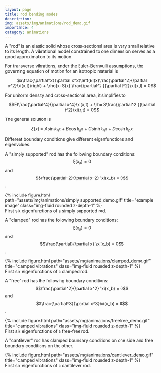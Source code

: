 ```yaml
---
layout: page
title: rod bending modes
description: 
img: assets/img/animations/rod_demo.gif
importance: 4
category: animations
---
```


A "rod" is an elastic solid whose cross-sectional area is very small relative to its length. A vibrational model constrained to one dimension serves as a good approximation to its motion. 

For transverse vibrations, under the Euler-Bernoulli assumptions, the governing equation of motion for an isotropic material is

$$\frac{\partial^2}{\partial x^2}\left(EI(x)\frac{\partial^2}{\partial x^2}\xi(x,t)\right) + \rho(x) S(x) \frac{\partial^2 }{\partial t^2}\xi(x,t) = 0$$

For uniform density and cross-sectional area, it simplifies to 

$$EI\frac{\partial^4}{\partial x^4}\xi(x,t) + \rho S\frac{\partial^2 }{\partial t^2}\xi(x,t) = 0$$

The general solution is

$$\xi(x) = A\sin k_n x + B\cos k_n x + C \sinh k_n x + D\cosh k_n x$$

Different boundary conditions give different eigenfunctions and eigenvalues.

A "simply supported" rod has the following boundary conditions:
$$\xi(x_b) = 0$$ and $$\frac{\partial^2}{\partial x^2} \xi(x_b) = 0$$.


<div class="row">
    <div class="col-sm mt-3 mt-md-0">
        {% include figure.html path="assets/img/animations/simply_supported_demo.gif" title="example image" class="img-fluid rounded z-depth-1" %}
    </div>
</div>
<div class="caption">
    First six eigenfunctions of a simply supported rod. 
</div>

A "clamped" rod has the following boundary conditions:
$$\xi(x_b) = 0$$ and $$\frac{\partial}{\partial x} \xi(x_b) = 0$$.


<div class="row">
    <div class="col-sm mt-3 mt-md-0">
        {% include figure.html path="assets/img/animations/clamped_demo.gif" title="clamped vibrations" class="img-fluid rounded z-depth-1" %}
    </div>
</div>
<div class="caption">
    First six eigenfunctions of a clamped rod. 
</div>

A "free" rod has the following boundary conditions:
$$\frac{\partial^2}{\partial x^2} \xi(x_b) = 0$$ and $$\frac{\partial^3}{\partial x^3}\xi(x_b) = 0$$.



<div class="row">
    <div class="col-sm mt-3 mt-md-0">
        {% include figure.html path="assets/img/animations/freefree_demo.gif" title="clamped vibrations" class="img-fluid rounded z-depth-1" %}
    </div>
</div>
<div class="caption">
    First six eigenfunctions of a free-free rod. 
</div>

A "cantilever" rod has clamped boundary conditions on one side and free boundary conditions on the other. 

<div class="row">
    <div class="col-sm mt-3 mt-md-0">
        {% include figure.html path="assets/img/animations/cantilever_demo.gif" title="clamped vibrations" class="img-fluid rounded z-depth-1" %}
    </div>
</div>
<div class="caption">
    First six eigenfunctions of a cantilever rod. 
</div>